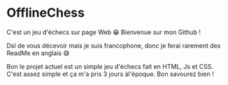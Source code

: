 # OfflineChess
 C'est un jeu d'échecs sur page Web 😁
 Bienvenue sur mon Github !

 Dsl de vous décevoir mais je suis francophone, donc je ferai rarement des  ReadMe en anglais 😅

 Bon le projet actuel est un simple jeu d'échecs fait en HTML, Js et CSS.  C'est assez simple et ça m'a pris 3 jours àl'époque.
 Bon savourez bien !